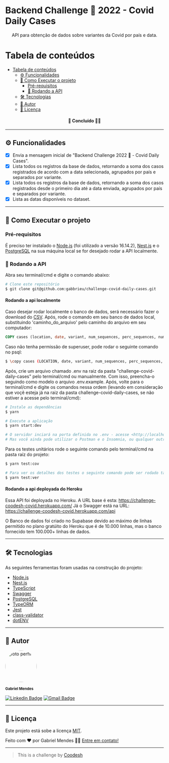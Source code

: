 # Backend Challenge 🏅 2022 - Covid Daily Cases

<p align="center">
  API para obtenção de dados sobre variantes da Covid por país e data.
</p>

# Tabela de conteúdos

- [Tabela de conteúdos](#tabela-de-conteúdos)
  - [⚙️ Funcionalidades](#️-funcionalidades)
  - [🚀 Como Executar o projeto](#-como-executar-o-projeto)
    - [Pré-requisitos](#pré-requisitos)
    - [🎲 Rodando a API](#-rodando-a-api)
  - [🛠 Tecnologias](#-tecnologias)
  - [👦 Autor](#-autor)
  - [📝 Licença](#-licença)

<h4 align="center"> 
  🚧 Concluído 🚀🚧
</h4>

---

## ⚙️ Funcionalidades

- [x] Envia a mensagem inicial de "Backend Challenge 2022 🏅 - Covid Daily Cases".
- [x] Lista todos os registros da base de dados, retornando a soma dos casos registrados de acordo com a data selecionada, agrupados por país e separados por variante.
- [x] Lista todos os registros da base de dados, retornando a soma dos casos registrados desde o primeiro dia até a data enviada, agrupados por país e separados por variante.
- [x] Lista as datas disponíveis no dataset.

---

## 🚀 Como Executar o projeto

### Pré-requisitos

É preciso ter instalado o [Node.js](https://nodejs.org/en/) (foi utilizado a versão 16.14.2), [Nest.js](https://nestjs.com/) e o [PostgreSQL](https://www.postgresql.org/) na sua máquina local se for desejado rodar a API localmente.

### 🎲 Rodando a API

Abra seu terminal/cmd e digite o comando abaixo:

```bash
# Clone este repositório
$ git clone git@github.com:gabbrieu/challenge-covid-daily-cases.git
```

#### Rodando a api localmente

Caso desejar rodar localmente o banco de dados, será necessário fazer o download do [CSV](https://challenges.coode.sh/covid/data/covid-variants.csv). Após, rode o comando em seu banco de dados local, substituindo 'caminho_do_arquivo' pelo caminho do arquivo em seu computador:

```sql
COPY cases (location, date, variant, num_sequences, perc_sequences, num_sequences_total) FROM 'caminho_do_arquivo' CSV HEADER
```

Caso não tenha permissão de superuser, pode rodar o seguinte comando no psql:

```bash
$ \copy cases (LOCATION, date, variant, num_sequences, perc_sequences, num_sequences_total) FROM '/home/gabbrieu/covid-variants.csv' CSV HEADER
```

Após, crie um arquivo chamado .env na raiz da pasta "challenge-covid-daily-cases" pelo terminal/cmd ou manualmente. Com isso, preencha-o seguindo como modelo o arquivo .env.example. Após, volte para o terminal/cmd e digite os comandos nessa ordem (levando em consideração que voçê esteja já na raiz da pasta challenge-covid-daily-cases, se não estiver a acesse pelo terminal/cmd):

```bash
# Instale as dependências
$ yarn

# Execute a aplicação
$ yarn start:dev

# O servidor inciará na porta definida no .env - acesse <http://localhost:PORT/api> lá terá a API toda documentada e pronta pra uso com o próprio Swagger seguindo a Open API 3.0.
# Mas você ainda pode utilizar o Postman e o Insomnia, ou qualquer outro se preferir.
```

Para os testes unitários rode o seguinte comando pelo terminal/cmd na pasta raíz do projeto:

```bash
$ yarn test:cov

# Para ver os detalhes dos testes o seguinte comando pode ser rodado também
$ yarn test:ver
```

#### Rodando a api deployada do Heroku

Essa API foi deployada no Heroku. A URL base é esta: https://challenge-coodesh-covid.herokuapp.com/
Já o Swagger está na URL: https://challenge-coodesh-covid.herokuapp.com/api

O Banco de dados foi criado no Supabase devido ao máximo de linhas permitido no plano gratúito do Heroku que é de 10.000 linhas, mas o banco fornecido tem 100.000+ linhas de dados.

---

## 🛠 Tecnologias

As seguintes ferramentas foram usadas na construção do projeto:

- [Node.js](https://nodejs.org/en/)
- [Nest.js](https://nestjs.com/)
- [TypeScript](https://www.typescriptlang.org/)
- [Swagger](https://swagger.io/)
- [PostgreSQL](https://www.postgresql.org/)
- [TypeORM](https://typeorm.io/)
- [Jest](https://jestjs.io/pt-BR/)
- [class-validator](https://github.com/typestack/class-validator)
- [dotENV](https://github.com/motdotla/dotenv)

---

## 👦 Autor

<img style="border-radius: 50%;" src="https://avatars3.githubusercontent.com/u/73564749?s=460&u=dca37f3c329fbfd9342f541e37629f9c2747afd6&v=4" width="100px;" alt="foto perfil"/>

<sub><b>Gabriel Mendes</b></sub>

[![Linkedin Badge](https://img.shields.io/badge/-Gabriel-blue?style=flat-square&logo=Linkedin&logoColor=white&link=https://www.linkedin.com/in/gabbrieu/)](https://www.linkedin.com/in/gabbrieu/) [![Gmail Badge](https://img.shields.io/badge/-gabrielhmendes@gmail.com-c14438?style=flat-square&logo=Gmail&logoColor=white&link=mailto:gabrielhmendes@gmail.com)](mailto:gabrielhmendes@gmail.com)

---

## 📝 Licença

Este projeto está sobe a licença [MIT](../LICENSE).

Feito com ❤️ por Gabriel Mendes 👋🏽 [Entre em contato!](https://www.linkedin.com/in/gabbrieu/)

---

> This is a challenge by [Coodesh](https://coodesh.com/)
